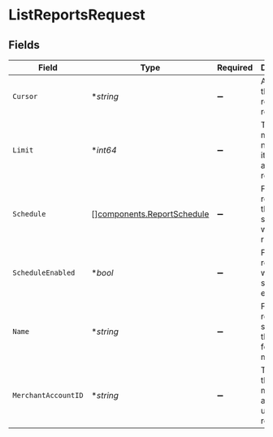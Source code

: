 # ListReportsRequest


## Fields

| Field                                                                    | Type                                                                     | Required                                                                 | Description                                                              | Example                                                                  |
| ------------------------------------------------------------------------ | ------------------------------------------------------------------------ | ------------------------------------------------------------------------ | ------------------------------------------------------------------------ | ------------------------------------------------------------------------ |
| `Cursor`                                                                 | **string*                                                                | :heavy_minus_sign:                                                       | A pointer to the page of results to return.                              | ZXhhbXBsZTE                                                              |
| `Limit`                                                                  | **int64*                                                                 | :heavy_minus_sign:                                                       | The maximum number of items that are at returned.                        | 20                                                                       |
| `Schedule`                                                               | [][components.ReportSchedule](../../models/components/reportschedule.md) | :heavy_minus_sign:                                                       | Filters the reports by the type of schedule at which they run.           | [<br/>"daily",<br/>"monthly"<br/>]                                       |
| `ScheduleEnabled`                                                        | **bool*                                                                  | :heavy_minus_sign:                                                       | Filters the reports by wether their schedule is enabled.                 | true                                                                     |
| `Name`                                                                   | **string*                                                                | :heavy_minus_sign:                                                       | Filters the reports by searching their name for (partial) matches.       | My report                                                                |
| `MerchantAccountID`                                                      | **string*                                                                | :heavy_minus_sign:                                                       | The ID of the merchant account to use for this request.                  |                                                                          |